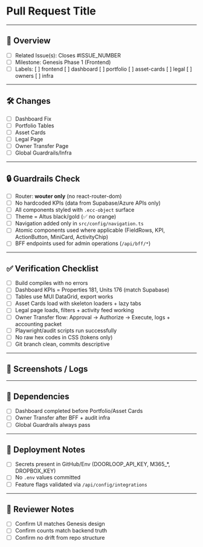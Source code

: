 # Pull Request Title

<!-- Concise description of what this PR does -->

---

## 📑 Overview
- [ ] Related Issue(s): Closes #ISSUE_NUMBER
- [ ] Milestone: Genesis Phase 1 (Frontend)
- [ ] Labels: [ ] frontend [ ] dashboard [ ] portfolio [ ] asset-cards [ ] legal [ ] owners [ ] infra

---

## 🛠️ Changes
<!-- List of changes grouped logically -->

- [ ] Dashboard Fix
- [ ] Portfolio Tables
- [ ] Asset Cards
- [ ] Legal Page
- [ ] Owner Transfer Page
- [ ] Global Guardrails/Infra

---

## 🔒 Guardrails Check
- [ ] Router: **wouter only** (no react-router-dom)
- [ ] No hardcoded KPIs (data from Supabase/Azure APIs only)
- [ ] All components styled with `.ecc-object` surface
- [ ] Theme = Altus black/gold (✅ no orange)
- [ ] Navigation added only in `src/config/navigation.ts`
- [ ] Atomic components used where applicable (FieldRows, KPI, ActionButton, MiniCard, ActivityChip)
- [ ] BFF endpoints used for admin operations (`/api/bff/*`)

---

## ✅ Verification Checklist
- [ ] Build compiles with no errors
- [ ] Dashboard KPIs = Properties 181, Units 176 (match Supabase)
- [ ] Tables use MUI DataGrid, export works
- [ ] Asset Cards load with skeleton loaders + lazy tabs
- [ ] Legal page loads, filters + activity feed working
- [ ] Owner Transfer flow: Approval → Authorize → Execute, logs + accounting packet
- [ ] Playwright/audit scripts run successfully
- [ ] No raw hex codes in CSS (tokens only)
- [ ] Git branch clean, commits descriptive

---

## 📸 Screenshots / Logs
<!-- Paste screenshots, curl outputs, or logs here for QA proof -->

---

## 🔗 Dependencies
- [ ] Dashboard completed before Portfolio/Asset Cards
- [ ] Owner Transfer after BFF + audit infra
- [ ] Global Guardrails always pass

---

## 🚀 Deployment Notes
- [ ] Secrets present in GitHub/Env (DOORLOOP_API_KEY, M365_*, DROPBOX_KEY)
- [ ] No `.env` values committed
- [ ] Feature flags validated via `/api/config/integrations`

---

## 📝 Reviewer Notes
- [ ] Confirm UI matches Genesis design
- [ ] Confirm counts match backend truth
- [ ] Confirm no drift from repo structure